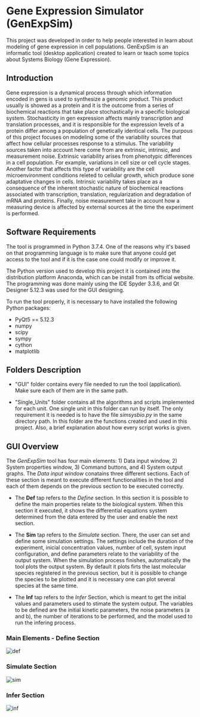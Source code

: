 # Gene Expression Simulator (GenExpSim)
This project was developed in order to help people interested in learn about modeling of gene expression in cell populations. GenExpSim is an informatic tool (desktop application)
created to learn or teach some topics about Systems Biology (Gene Expression). 

## Introduction
Gene expression is a dynamical process through which information encoded in gens is used to  synthesize a genomic product. This product usually is showed as a protein and it is the outcome from a series of biochemical reactions that take place stochastically in a specific biological system. Stochasticity in gen expression affects mainly transcription and translation processes, and it is responsible for the expression levels of a protein differ among a population of genetically identical cells.
The purpous of this project focuses on modeling some of the variability sources that affect how cellular processes response to a stimulus. The variability sources taken into account here come from are extrinsic, intrinsic, and measurement noise. Extrinsic variability arises from phenotypic differences in a cell population. For example, variations in cell size or cell cycle stages. Another factor that affects this type of variability are the cell microenvironment conditions releted to cellular growth, which produce sone adaptative changes in cells. Intrinsic variability takes place as a consequence of the inherent stochastic nature of biochemical reactions associated with transcription, translation, regularization and degradation of mRNA and proteins. Finally, noise measurement take in account how a measuring device is affected by external sources at the time the experiment is performed.

## Software Requirements
The tool is programmed in Python 3.7.4. One of the reasons why it's based on that programming 
language is to make sure that anyone could get access to the tool and if it is the case one could modify or improve it. 

The Python version used to develop this project it is contained into the distribution platform Anaconda, which can be install from its official website. The programming was done mainly using the IDE Spyder 3.3.6, and Qt Designer 5.12.3 was used for the GUI designing. 

To run the tool properly, it is necessary to have installed the following Python packages:
- PyQt5 == 5.12.3
- numpy
- scipy
- sympy
- cython
- matplotlib

## Folders Description
- "GUI" folder contains every file needed to run the tool (application). Make sure each of them are in the same path.

- "Single_Units" folder contains all the algorithms and scripts implemented for each unit. One single unit in this folder can run by itself. The only requirement it is needed is to have the file *simsysbio.py* in the same directory path. In this folder are the functions created and used in this project. Also, a brief explanation about how every script works is given.

## GUI Overview
The *GenExpSim* tool has four main elements: 1) Data input window, 2) System properties window, 3) Command buttons, and 4) System output graphs. The *Data input window* conatains three different sections. Each of these section is meant to execute different functionalities in the tool and each of them depends on the previous section to be executed correctly.

- The **Def** tap refers to the *Define* section. In this section it is possible to define the main properties relate to the biological system. When this section it executed, it shows the differential equations system determined from the data entered by the user and enable the next section.  

- The **Sim** tap refers to the *Simulate* section. There, the user can set and define some simulation settings. The settings include the duration of the experiment, inicial concentration values, number of cell, system input configuration, and define parameters relate to the variability of the output system. When the simulation process finishes, automatically the tool plots the output system. By default it plots firts the last molecular species registered in the previous section, but it is possible to change the species to be plotted and it is necessary one can plot several species at the same time.

- The **Inf** tap refers to the *Infer* Section, which is meant to get the initial values and parameters used to stimate the system output. The variables to be defined are the initial kinetic parameters, the noise parameters (a and b), the number of iterations to be performed, and the model used to run the infering process.

### Main Elements - Define Section 
![def](https://user-images.githubusercontent.com/57733110/96326504-c8ca3a80-0ff6-11eb-8a09-e2568b5728ea.png)

### Simulate Section
![sim](https://user-images.githubusercontent.com/57733110/96326513-dbdd0a80-0ff6-11eb-8cf4-0d4abbe4c2cf.png)

### Infer Section
![inf](https://user-images.githubusercontent.com/57733110/96326516-e13a5500-0ff6-11eb-9682-cbbbfbadf959.png)






